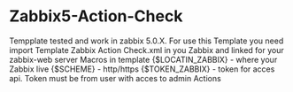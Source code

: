 # Zabbix5-Action-Check

Tempplate tested and work in zabbix 5.0.X.
For use this Template you need import
Template Zabbix Action Check.xml
in you Zabbix
and linked for your zabbix-web server
Macros in template
{$LOCATIN_ZABBIX} - where your Zabbix live
{$SCHEME} - http/https
{$TOKEN_ZABBIX} - token for acces api. Token must be from user with acces to admin Actions